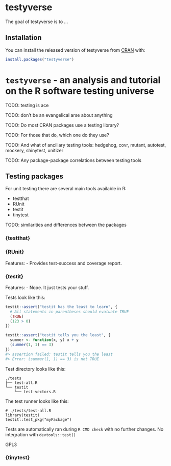 
<!-- README.md is generated from README.Rmd. Please edit that file -->

# testyverse

<!-- badges: start -->
<!-- badges: end -->

The goal of testyverse is to …

## Installation

You can install the released version of testyverse from
[CRAN](https://CRAN.R-project.org) with:

``` r
install.packages("testyverse")
```

# `testyverse` - an analysis and tutorial on the R software testing universe

TODO: testing is ace

TODO: don’t be an evangelical arse about anything

TODO: Do most CRAN packages use a testing library?

TODO: For those that do, which one do they use?

TODO: And what of ancillary testing tools: hedgehog, covr, mutant,
autotest, mockery, shinytest, unitizer

TODO: Any package-package correlations between testing tools

## Testing packages

For unit testing there are several main tools available in R:

-   testthat
-   RUnit
-   testit
-   tinytest

TODO: similarities and differences between the packages

### {testthat}

### {RUnit}

Features: - Provides test-success and coverage report.

### {testit}

Features: - Nope. It just tests your stuff.

Tests look like this:

``` r
testit::assert("testit has the least to learn", {
  # All statements in parentheses should evaluate TRUE
  (TRUE)
  (123 > 0)
})
```

``` r
testit::assert("testit tells you the least", {
  summer <- function(x, y) x + y
  (summer(1, 1) == 3)
})
#> assertion failed: testit tells you the least
#> Error: (summer(1, 1) == 3) is not TRUE
```

<!--- That's quite a nice example of non-standard evaluation; consider for tidyeval course? -->

Test directory looks like this:

    ./tests
    ├── test-all.R
    └── testit
        └── test-vectors.R

The test runner looks like this:

    # ./tests/test-all.R
    library(testit)
    testit::test_pkg("myPackage")

Tests are automatically ran during `R CMD check` with no further
changes. No integration with `devtools::test()`

GPL3

### {tinytest}
